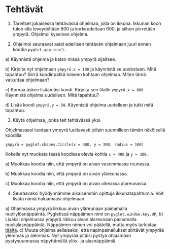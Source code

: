 # Tehtävät

1. Tarvitset jokaisessa tehtävässä ohjelmaa, jolla on ikkuna. Ikkunan koon tulee olla leveydeltään 800 ja korkeudeltaan 600, ja siihen piirretään ympyrä. Ohjelmoi kyseinen ohjelma.


2. Ohjelmoi seuraavat asiat edellisen tehtävän ohjelmaan juuri ennen koodia `pyglet.app.run()`.

a) Käynnistä ohjelma ja katso missä ympyrä sijaitsee.

b) Kirjoita nyt ohjelmaan `ympyrä.x = 100` ja käynnistä se uudestaan. Mitä tapahtuu? Siirrä koodinpätkä toiseen kohtaan ohjelmaa. Miten tämä vaikuttaa ohjelmaan?

c) Korvaa äsken lisäämäsi koodi. Kirjoita sen tilalle `ympyrä.x = 800`. Käynnistä ohjelma uudelleen. Mitä tapahtuu?

d) Lisää koodi `ympyrä.y = 50`. Käynnistä ohjelma uudelleen ja tutki mitä tapahtuu.


3. Käytä ohjelmaa, jonka teit tehtävässä yksi.

Ohjelmassasi luodaan ympyrä luultavasti jollain suunnilleen tämän näköisellä koodilla:

`ympyrä = pyglet.shapes.Circle(x = 400, y = 300, radius = 100)`

Kokeile nyt muokata tässä koodissa olevia kohtia `x = 400` ja `y = 300`.

a) Muokkaa koodia niin, että ympyrä on aivan vasemmassa reunassa.

b) Muokkaa koodia niin, että ympyrä on aivan yläreunassa.

c) Muokkaa koodia niin, että ympyrä on aivan oikeassa alareunassa.

4. Seuraavaksi hyödynnämme aikaisemmin opittuja ikkunatapahtumia. Voit lisätä nämä haluamaasi ohjelmaan.

a) Ohjelmassa ympyrä liikkuu aivan yläreunaan painamalla nuoliylösnäppäintä. Pygletissä näppäimen nimi on `pyglet.window.key.UP`, 
b) Lisäksi ohjelmassa ympyrä liikkuu aivan alareunaan painamalla nuolialasnäppäintä. Näppäimen nimen voi päätellä, mutta myös tarkistaa [täältä](https://pyglet.readthedocs.io/en/latest/programming_guide/keyboard.html#defined-key-symbols).
c) Muuta ohjelma sellaiseksi, että napinpainallukset siirtävät ympyrää ylemmäs ja alemmas. Nyt ympyrää pitäisi pystyä ohjaamaan pystysuunnassa näpyttämällä ylös- ja alasnäppäimiä.
